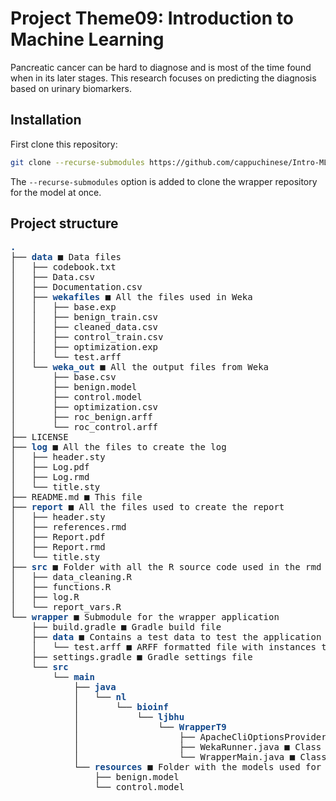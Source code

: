 # Project Theme09: Introduction to Machine Learning
Pancreatic cancer can be hard to diagnose and is most of the time found when in its later stages. This research focuses on predicting the diagnosis based on urinary biomarkers.

## Installation
First clone this repository:
```bash
git clone --recurse-submodules https://github.com/cappuchinese/Intro-ML-EDA
```
The `--recurse-submodules` option is added to clone the wrapper repository for the model at once.

## Project structure
<pre><font color="#12488B"><b>.</b></font>
├── <font color="#12488B"><b>data</b></font> &#9632 Data files
│   ├── codebook.txt
│   ├── Data.csv
│   ├── Documentation.csv
│   ├── <font color="#12488B"><b>wekafiles</b></font> &#9632 All the files used in Weka
│   │   ├── base.exp
│   │   ├── benign_train.csv
│   │   ├── cleaned_data.csv
│   │   ├── control_train.csv
│   │   ├── optimization.exp
│   │   └── test.arff
│   └── <font color="#12488B"><b>weka_out</b></font> &#9632 All the output files from Weka
│       ├── base.csv
│       ├── benign.model
│       ├── control.model
│       ├── optimization.csv
│       ├── roc_benign.arff
│       └── roc_control.arff
├── LICENSE
├── <font color="#12488B"><b>log</b></font> &#9632 All the files to create the log
│   ├── header.sty
│   ├── Log.pdf
│   ├── Log.rmd
│   └── title.sty
├── README.md &#9632 This file
├── <font color="#12488B"><b>report</b></font> &#9632 All the files used to create the report
│   ├── header.sty
│   ├── references.rmd
│   ├── Report.pdf
│   ├── Report.rmd
│   └── title.sty
├── <font color="#12488B"><b>src</b></font> &#9632 Folder with all the R source code used in the rmd files
│   ├── data_cleaning.R
│   ├── functions.R
│   ├── log.R
│   └── report_vars.R
└── <font color="#12488B"><b>wrapper</b></font> &#9632 Submodule for the wrapper application
    ├── build.gradle &#9632 Gradle build file
    ├── <font color="#12488B"><b>data</b></font> &#9632 Contains a test data to test the application with
    │   └── test.arff &#9632 ARFF formatted file with instances to test with
    ├── settings.gradle &#9632 Gradle settings file
    └── <font color="#12488B"><b>src</b></font>
        └── <font color="#12488B"><b>main</b></font>
            ├── <font color="#12488B"><b>java</b></font>
            │   └── <font color="#12488B"><b>nl</b></font>
            │       └── <font color="#12488B"><b>bioinf</b></font>
            │           └── <font color="#12488B"><b>ljbhu</b></font>
            │               └── <font color="#12488B"><b>WrapperT9</b></font>
            │                   ├── ApacheCliOptionsProvider.java &#9632 Class for parsing command line arguments
            │                   ├── WekaRunner.java &#9632 Class to run Weka methods, classifying the unknown instances
            │                   └── WrapperMain.java &#9632 Class to run classes above
            └── <font color="#12488B"><b>resources</b></font> &#9632 Folder with the models used for the application
                ├── benign.model
                └── control.model

</pre>
